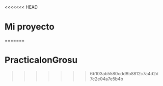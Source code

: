 <<<<<<< HEAD
# Mi proyecto
=======
# PracticaIonGrosu
>>>>>>> 6b103ab5580cdd8b8812c7a4d2d7c2e04a7e5b4b
